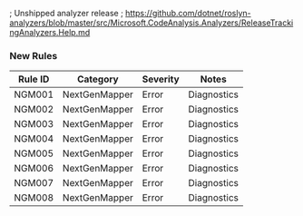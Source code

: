 ﻿; Unshipped analyzer release
; https://github.com/dotnet/roslyn-analyzers/blob/master/src/Microsoft.CodeAnalysis.Analyzers/ReleaseTrackingAnalyzers.Help.md

### New Rules
Rule ID | Category | Severity | Notes
--------|----------|----------|-------
NGM001 | NextGenMapper | Error | Diagnostics
NGM002 | NextGenMapper | Error | Diagnostics
NGM003 | NextGenMapper | Error | Diagnostics
NGM004 | NextGenMapper | Error | Diagnostics
NGM005 | NextGenMapper | Error | Diagnostics
NGM006 | NextGenMapper | Error | Diagnostics
NGM007 | NextGenMapper | Error | Diagnostics
NGM008 | NextGenMapper | Error | Diagnostics